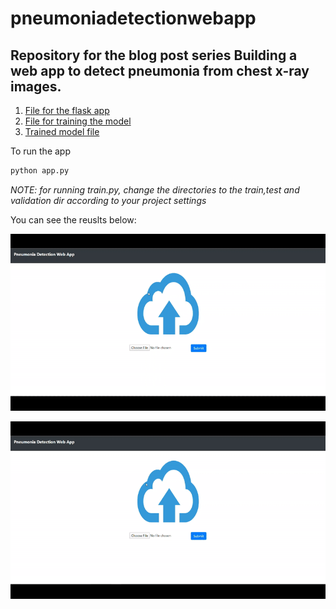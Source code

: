 # pneumoniadetectionwebapp

## Repository for the blog post series Building a web app to detect pneumonia from chest x-ray images.

1. [File for the flask app](https://github.com/anuj2110/pneumoniadetectionwebapp/blob/master/app.py)
2. [File for training the model](https://github.com/anuj2110/pneumoniadetectionwebapp/blob/master/train.py)
3. [Trained model file](https://github.com/anuj2110/pneumoniadetectionwebapp/blob/master/model.h5)

To run the app
```python
python app.py
```
*NOTE: for running train.py, change the directories to the train,test and validation dir according to your project settings*

You can see the reuslts below:


![alt-text](https://github.com/anuj2110/pneumoniadetectionwebapp/blob/master/demo1.gif)


![alt-text](https://github.com/anuj2110/pneumoniadetectionwebapp/blob/master/demo.gif)
